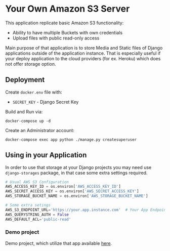 # Your Own Amazon S3 Server

This application replicate basic Amazon S3 functionality:
 - Ability to have multiple Buckets with own credentials
 - Upload files with public read-only access

Main purpose of that application is to store Media and Static files of Django applications outside of the application instance.
That is especially useful if your deploy application to the cloud providers (for ex. Heroku) which does not offer storage option.

## Deployment

Create `docker.env` file with:

 - `SECRET_KEY` - Django Secret Key

 Build and Run via:
 ```
 docker-compose up -d
 ```

Create an Administrator account:

```
docker-compose exec app python ./manage.py createsuperuser
```

## Using in your Application

In order to use that storage at your Django projects you may need use `django-storages` package, in that case some extra settings required.
```python
# Usual AWS S3 Configuration
AWS_ACCESS_KEY_ID = os.environ['AWS_ACCESS_KEY_ID']
AWS_SECRET_ACCESS_KEY = os.environ['AWS_SECRET_ACCESS_KEY']
AWS_STORAGE_BUCKET_NAME = os.environ['AWS_STORAGE_BUCKET_NAME']

# Some extra setings
AWS_S3_ENDPOINT_URL='https://your.app.instance.com'  # Your App Endpoint
AWS_QUERYSTRING_AUTH = False
AWS_DEFAULT_ACL='public-read'
 ```

### Demo project

Demo project, which utilize that app available [here](https://github.com/inoks/django-classified-demo).
